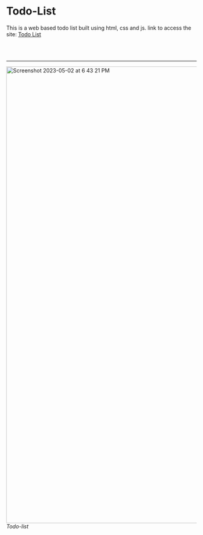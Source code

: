 # Todo-List
This is a web based todo list built using html, css and js.
link to access the site: [Todo List](https://itsnitishkumar.github.io/Todo-List/)

<br><br><hr>
<img width="1210" alt="Screenshot 2023-05-02 at 6 43 21 PM" src="https://user-images.githubusercontent.com/30322803/235676610-3b11b35a-8fdb-4154-872e-f85b1e44feb8.png">
*Todo-list*
